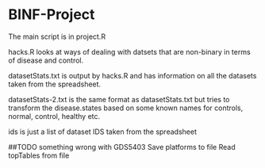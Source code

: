 # BINF-Project

The main script is in project.R

hacks.R looks at ways of dealing with datsets that are non-binary in terms of disease and control.

datasetStats.txt is output by hacks.R and has information on all the datasets taken from the spreadsheet.

datasetStats-2.txt is the same format as datasetStats.txt but tries to transform the disease.states based on some known names for controls,
normal, control, healthy etc.


ids is just a list of dataset IDS taken from the spreadsheet




##TODO
something wrong with GDS5403
Save platforms to file
Read topTables from file